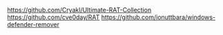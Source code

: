 https://github.com/Cryakl/Ultimate-RAT-Collection
https://github.com/cve0day/RAT
https://github.com/ionuttbara/windows-defender-remover
